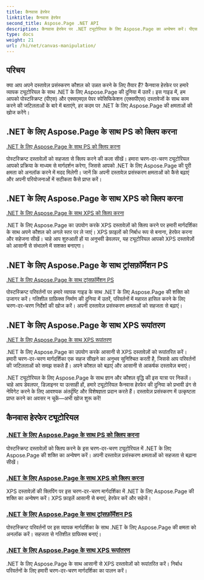 ```yaml
---
title: कैनवास हेरफेर
linktitle: कैनवास हेरफेर
second_title: Aspose.Page .NET API
description: कैनवास हेरफेर पर .NET ट्यूटोरियल के लिए Aspose.Page का अन्वेषण करें। पीएस और एक्सपीएस दस्तावेजों को क्लिप करना और बदलना आसान हो गया। अपने दस्तावेज़ प्रसंस्करण कौशल को बढ़ाएँ।
type: docs
weight: 21
url: /hi/net/canvas-manipulation/
---
```


## परिचय

क्या आप अपने दस्तावेज़ प्रसंस्करण कौशल को उन्नत करने के लिए तैयार हैं? कैनवास हेरफेर पर हमारे व्यापक ट्यूटोरियल के साथ .NET के लिए Aspose.Page की दुनिया में उतरें। इस गाइड में, हम आपको पोस्टस्क्रिप्ट (पीएस) और एक्सएमएल पेपर स्पेसिफिकेशन (एक्सपीएस) दस्तावेजों के साथ काम करने की जटिलताओं के बारे में बताएंगे, हर कदम पर .NET के लिए Aspose.Page की क्षमताओं की खोज करेंगे।

## .NET के लिए Aspose.Page के साथ PS को क्लिप करना
[.NET के लिए Aspose.Page के साथ PS को क्लिप करना](./clippingps/)

पोस्टस्क्रिप्ट दस्तावेज़ों को सहजता से क्लिप करने की कला सीखें। हमारा चरण-दर-चरण ट्यूटोरियल आपको प्रक्रिया के माध्यम से मार्गदर्शन करेगा, जिससे आपको .NET के लिए Aspose.Page की पूरी क्षमता को अनलॉक करने में मदद मिलेगी। जानें कि अपनी दस्तावेज़ प्रसंस्करण क्षमताओं को कैसे बढ़ाएं और अपनी परियोजनाओं में सटीकता कैसे प्राप्त करें।

## .NET के लिए Aspose.Page के साथ XPS को क्लिप करना
[.NET के लिए Aspose.Page के साथ XPS को क्लिप करना](./clippingxps/)

.NET के लिए Aspose.Page का उपयोग करके XPS दस्तावेज़ों को क्लिप करने पर हमारी मार्गदर्शिका के साथ अपने कौशल को अगले स्तर पर ले जाएं। XPS फ़ाइलों को निर्बाध रूप से बनाना, हेरफेर करना और सहेजना सीखें। चाहे आप शुरुआती हों या अनुभवी डेवलपर, यह ट्यूटोरियल आपको XPS दस्तावेज़ों को आसानी से संभालने में सशक्त बनाएगा।

## .NET के लिए Aspose.Page के साथ ट्रांसफ़ॉर्मेशन PS
[.NET के लिए Aspose.Page के साथ ट्रांसफ़ॉर्मेशन PS](./transformationsps/)

पोस्टस्क्रिप्ट परिवर्तनों पर हमारे व्यापक गाइड के साथ .NET के लिए Aspose.Page की शक्ति को उजागर करें। गतिशील ग्राफ़िक्स निर्माण की दुनिया में उतरें, परिवर्तनों में महारत हासिल करने के लिए चरण-दर-चरण निर्देशों की खोज करें। अपनी दस्तावेज़ प्रसंस्करण क्षमताओं को सहजता से बढ़ाएं।

## .NET के लिए Aspose.Page के साथ XPS रूपांतरण
[.NET के लिए Aspose.Page के साथ XPS रूपांतरण](./transformationsxps/)

.NET के लिए Aspose.Page का उपयोग करके आसानी से XPS दस्तावेज़ों को रूपांतरित करें। हमारी चरण-दर-चरण मार्गदर्शिका एक सहज सीखने का अनुभव सुनिश्चित करती है, जिससे आप परिवर्तनों की जटिलताओं को समझ सकते हैं। अपने कौशल को बढ़ाएं और आसानी से आकर्षक दस्तावेज़ बनाएं।

.NET ट्यूटोरियल के लिए Aspose.Page के साथ ज्ञान और कौशल वृद्धि की इस यात्रा पर निकलें। चाहे आप डेवलपर, डिज़ाइनर या उत्साही हों, हमारे ट्यूटोरियल कैनवास हेरफेर की दुनिया को प्रभावी ढंग से नेविगेट करने के लिए आवश्यक अंतर्दृष्टि और विशेषज्ञता प्रदान करते हैं। दस्तावेज़ प्रसंस्करण में उत्कृष्टता प्राप्त करने का अवसर न चूकें—अभी खोज शुरू करें!
## कैनवास हेरफेर ट्यूटोरियल
### [.NET के लिए Aspose.Page के साथ PS को क्लिप करना](./clippingps/)
पोस्टस्क्रिप्ट दस्तावेज़ों को क्लिप करने के इस चरण-दर-चरण ट्यूटोरियल में .NET के लिए Aspose.Page की शक्ति का अन्वेषण करें। अपनी दस्तावेज़ प्रसंस्करण क्षमताओं को सहजता से बढ़ाना सीखें।
### [.NET के लिए Aspose.Page के साथ XPS को क्लिप करना](./clippingxps/)
XPS दस्तावेज़ों की क्लिपिंग पर इस चरण-दर-चरण मार्गदर्शिका में .NET के लिए Aspose.Page की शक्ति का अन्वेषण करें। XPS फ़ाइलें आसानी से बनाएं, हेरफेर करें और सहेजें।
### [.NET के लिए Aspose.Page के साथ ट्रांसफ़ॉर्मेशन PS](./transformationsps/)
पोस्टस्क्रिप्ट परिवर्तनों पर इस व्यापक मार्गदर्शिका के साथ .NET के लिए Aspose.Page की क्षमता को अनलॉक करें। सहजता से गतिशील ग्राफिक्स बनाएं।
### [.NET के लिए Aspose.Page के साथ XPS रूपांतरण](./transformationsxps/)
.NET के लिए Aspose.Page के साथ आसानी से XPS दस्तावेज़ों को रूपांतरित करें। निर्बाध परिवर्तनों के लिए हमारी चरण-दर-चरण मार्गदर्शिका का पालन करें।